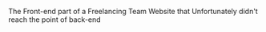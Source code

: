 The Front-end part of a Freelancing Team Website that Unfortunately didn't reach the point of back-end

